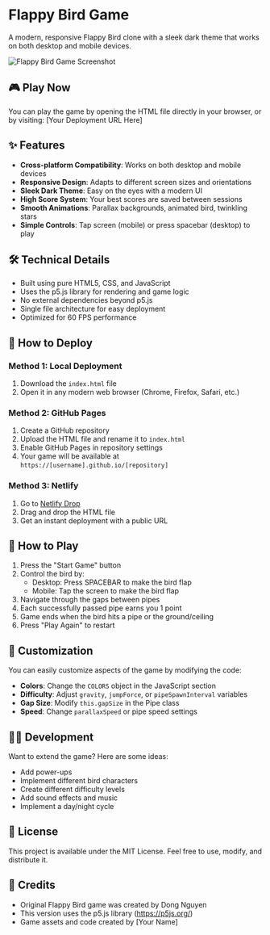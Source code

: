 # Flappy Bird Game

A modern, responsive Flappy Bird clone with a sleek dark theme that works on both desktop and mobile devices.

![Flappy Bird Game Screenshot](https://api/placeholder/600/400)

## 🎮 Play Now

You can play the game by opening the HTML file directly in your browser, or by visiting:
[Your Deployment URL Here]

## ✨ Features

- **Cross-platform Compatibility**: Works on both desktop and mobile devices
- **Responsive Design**: Adapts to different screen sizes and orientations
- **Sleek Dark Theme**: Easy on the eyes with a modern UI
- **High Score System**: Your best scores are saved between sessions
- **Smooth Animations**: Parallax backgrounds, animated bird, twinkling stars
- **Simple Controls**: Tap screen (mobile) or press spacebar (desktop) to play

## 🛠️ Technical Details

- Built using pure HTML5, CSS, and JavaScript
- Uses the p5.js library for rendering and game logic
- No external dependencies beyond p5.js
- Single file architecture for easy deployment
- Optimized for 60 FPS performance

## 🚀 How to Deploy

### Method 1: Local Deployment
1. Download the `index.html` file
2. Open it in any modern web browser (Chrome, Firefox, Safari, etc.)

### Method 2: GitHub Pages
1. Create a GitHub repository
2. Upload the HTML file and rename it to `index.html`
3. Enable GitHub Pages in repository settings
4. Your game will be available at `https://[username].github.io/[repository]`

### Method 3: Netlify
1. Go to [Netlify Drop](https://app.netlify.com/drop)
2. Drag and drop the HTML file 
3. Get an instant deployment with a public URL

## 🎯 How to Play

1. Press the "Start Game" button
2. Control the bird by:
   - Desktop: Press SPACEBAR to make the bird flap
   - Mobile: Tap the screen to make the bird flap
3. Navigate through the gaps between pipes
4. Each successfully passed pipe earns you 1 point
5. Game ends when the bird hits a pipe or the ground/ceiling
6. Press "Play Again" to restart

## 🔧 Customization

You can easily customize aspects of the game by modifying the code:

- **Colors**: Change the `COLORS` object in the JavaScript section
- **Difficulty**: Adjust `gravity`, `jumpForce`, or `pipeSpawnInterval` variables
- **Gap Size**: Modify `this.gapSize` in the Pipe class
- **Speed**: Change `parallaxSpeed` or pipe speed settings

## 🧑‍💻 Development

Want to extend the game? Here are some ideas:
- Add power-ups
- Implement different bird characters
- Create different difficulty levels
- Add sound effects and music
- Implement a day/night cycle

## 📄 License

This project is available under the MIT License. Feel free to use, modify, and distribute it.

## 🙏 Credits

- Original Flappy Bird game was created by Dong Nguyen
- This version uses the p5.js library (https://p5js.org/)
- Game assets and code created by [Your Name]
